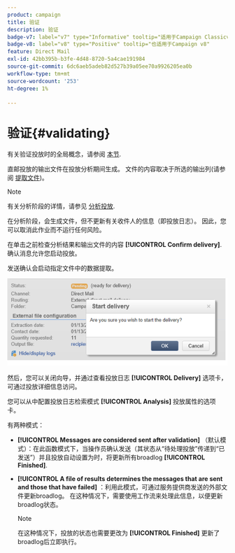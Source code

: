 ```yaml
---
product: campaign
title: 验证
description: 验证
badge-v7: label="v7" type="Informative" tooltip="适用于Campaign Classicv7"
badge-v8: label="v8" type="Positive" tooltip="也适用于Campaign v8"
feature: Direct Mail
exl-id: 42bb395b-b3fe-4d48-8720-5a4cae191984
source-git-commit: 6dc6aeb5adeb82d527b39a05ee70a9926205ea0b
workflow-type: tm+mt
source-wordcount: '253'
ht-degree: 1%

---
```


# 验证{#validating}



有关验证投放时的全局概念，请参阅 [本节](steps-validating-the-delivery.md).

直邮投放的输出文件在投放分析期间生成。 文件的内容取决于所选的输出列(请参阅 [提取文件](defining-the-direct-mail-content.md#extraction-file))。

>[!NOTE]
>
>有关分析阶段的详情，请参见 [分析投放](steps-validating-the-delivery.md#analyzing-the-delivery).

在分析阶段，会生成文件，但不更新有关收件人的信息（即投放日志）。 因此，您可以取消此作业而不运行任何风险。

在单击之前检查分析结果和输出文件的内容 **[!UICONTROL Confirm delivery]**. 确认消息允许您启动投放。

发送确认会启动指定文件中的数据提取。

![](assets/s_ncs_user_postal_del_send_confirm_postal.png)

然后，您可以关闭向导，并通过查看投放日志 **[!UICONTROL Delivery]** 选项卡，可通过投放详细信息访问。

您可以从中配置投放日志检索模式 **[!UICONTROL Analysis]** 投放属性的选项卡。

有两种模式：

* **[!UICONTROL Messages are considered sent after validation]** （默认模式）：在此函数模式下，当操作员确认发送（其状态从“待处理投放”传递到“已发送”）并且投放自动设置为时，将更新所有broadlog **[!UICONTROL Finished]**.
* **[!UICONTROL A file of results determines the messages that are sent and those that have failed]** ：利用此模式，可通过服务提供商发送的外部文件更新broadlog。 在这种情况下，需要使用工作流来处理此信息，以便更新broadlog状态。

  >[!NOTE]
  >
  >在这种情况下，投放的状态也需要更改为 **[!UICONTROL Finished]** 更新了broadlog后立即执行。
